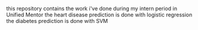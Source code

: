 this repository contains the work i've done during my intern period in Unified Mentor 
the heart disease prediction is done with logistic regression 
the diabetes prediction is done with SVM 
